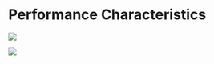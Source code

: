 Performance Characteristics
===

![](http://chart.apis.google.com/chart?chxl=0:%7C2%7C4%7C8%7C16%7C32%7C64%7C128%7C1:%7C1%7C2%7C3%7C4%7C5&chxt=x,y&chco=FF0000,00FF00&chd=s:AAAABEHPe8,AAAAAAABCF&chdl=QuickFind%7CWeightedUnion&chtt=QuickFind+vs.+WeightedUnion+Running+Time+as+T+doubles&cht=lc&chs=500x300&chxr=0,0.009804,5%7C1,0.001154,5)

![](http://chart.apis.google.com/chart?chxl=0:%7C2%7C4%7C8%7C16%7C32%7C64%7C128%7C1:%7C1%7C2%7C3&chxt=x,y&chco=FF0000,00FF00&chd=s:AAAAI99,AAAABET&chdl=QuickFind%7CWeightedUnion&chtt=QuickFind+vs.+WeightedUnion+Running+Time+as+N+doubles&cht=lc&chs=500x300&chxr=0,0.000379,3%7C1,0.000629,3)



